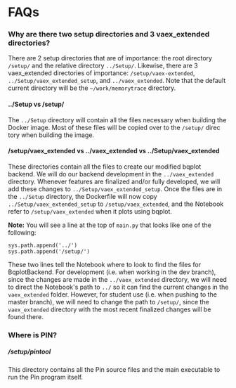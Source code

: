 # FAQs

### Why are there two setup directories and 3 vaex_extended directories?

There are 2 setup directories that are of importance: the root directory `/setup/` and the relative directory `../Setup/`. Likewise, there are
3 vaex\_extended directories of importance: `/setup/vaex-extended`, `../Setup/vaex_extended_setup`, and `../vaex_extended`. Note that the default current directory will be the `~/work/memorytrace` directory.

#### ../Setup vs  /setup/

The `../Setup` directory will contain all the files necessary when building the Docker image. Most of these files will be copied over to the `/setup/` direc
tory when building the image.

#### /setup/vaex\_extended vs ../vaex\_extended vs ../Setup/vaex\_extended
These directories contain all the files to create our modified bqplot backend. We will do our backend development in the  `../vaex_extended` directory. Whenever features are finalized and/or fully developed, we will add these changes to `../Setup/vaex_extended_setup`. Once the files are in the `../Setup` directory, the Dockerfile will now copy `../Setup/vaex_extended_setup` to `/setup/vaex_extended`, and the Notebook refer to `/setup/vaex_extended` when it plots using bqplot.  
  
**Note:**  You will see a line at the top of `main.py` that looks like one of the following:

```
sys.path.append('../')
sys.path.append('/setup/')
```

These two lines tell the Notebook where to look to find the files for BqplotBackend. For development (i.e. when working in the dev branch), since the changes are made in the `../vaex_extended` directory, we will need to direct the Notebook's path to `../` so it can find the current changes in the `vaex_extended` folder. However, for student use (i.e. when pushing to the master branch), we will need to change the path to `/setup/`, since the `vaex_extended` directory with the most recent finalized changes will be found there.

### Where is PIN?

##### /setup/pintool

This directory contains all the Pin source files and the main executable to run the Pin program itself.


